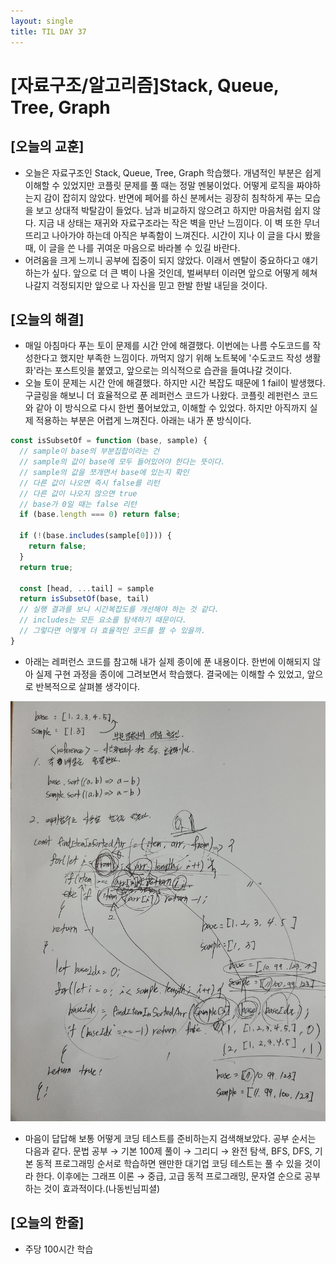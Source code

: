 ```yaml
---
layout: single
title: TIL DAY 37
---
```

# [자료구조/알고리즘]Stack, Queue, Tree, Graph

## [오늘의 교훈]

- 오늘은 자료구조인 Stack, Queue, Tree, Graph 학습했다. 개념적인 부분은 쉽게 이해할 수 있었지만 코플릿 문제를 풀 때는 정말 멘붕이었다. 어떻게 로직을 짜야하는지 감이 잡히지 않았다. 반면에 페어를 하신 분께서는 굉장히 침착하게 푸는 모습을 보고 상대적 박탈감이 들었다. 남과 비교하지 않으려고 하지만 마음처럼 쉽지 않다. 지금 내 상태는 재귀와 자료구조라는 작은 벽을 만난 느낌이다. 이 벽 또한 무너뜨리고 나아가야 하는데 아직은 부족함이 느껴진다. 시간이 지나 이 글을 다시 봤을 때, 이 글을 쓴 나를 귀여운 마음으로 바라볼 수 있길 바란다.
- 어려움을 크게 느끼니 공부에 집중이 되지 않았다. 이래서 멘탈이 중요하다고 얘기하는가 싶다. 앞으로 더 큰 벽이 나올 것인데, 벌써부터 이러면 앞으로 어떻게 헤쳐나갈지 걱정되지만 앞으로 나 자신을 믿고 한발 한발 내딛을 것이다.

## [오늘의 해결]

- 매일 아침마다 푸는 토이 문제를 시간 안에 해결했다. 이번에는 나름 수도코드를 작성한다고 했지만 부족한 느낌이다. 까먹지 않기 위해 노트북에 '수도코드 작성 생활화'라는 포스트잇을 붙였고, 앞으로는 의식적으로 습관을 들여나갈 것이다.
- 오늘 토이 문제는 시간 안에 해결했다. 하지만 시간 복잡도 때문에 1 fail이 발생했다. 구글링을 해보니 더 효율적으로 푼 레퍼런스 코드가 나왔다. 코플릿 레펀런스 코드와 같아 이 방식으로 다시 한번 풀어보았고, 이해할 수 있었다. 하지만 아직까지 실제 적용하는 부분은 어렵게 느껴진다. 아래는 내가 푼 방식이다.

```jsx
const isSubsetOf = function (base, sample) {  
  // sample이 base의 부분집합이라는 건
  // sample의 값이 base에 모두 들어있어야 한다는 뜻이다.
  // sample의 값을 쪼개면서 base에 있는지 확인
  // 다른 값이 나오면 즉시 false를 리턴
  // 다른 값이 나오지 않으면 true
  // base가 0일 때는 false 리턴
  if (base.length === 0) return false;

  if (!(base.includes(sample[0]))) {
    return false;
  }
  return true;
  
  const [head, ...tail] = sample
  return isSubsetOf(base, tail)
  // 실행 결과를 보니 시간복잡도를 개선해야 하는 것 같다.
  // includes는 모든 요소를 탐색하기 때문이다.
  // 그렇다면 어떻게 더 효율적인 코드를 짤 수 있을까.
}
```

- 아래는 레퍼런스 코드를 참고해 내가 실제 종이에 푼 내용이다. 한번에 이해되지 않아 실제 구현 과정을 종이에 그려보면서 학습했다. 결국에는 이해할 수 있었고, 앞으로 반복적으로 살펴볼 생각이다.

![](../assets/images/pratice.jpeg)

- 마음이 답답해 보통 어떻게 코딩 테스트를 준비하는지 검색해보았다. 공부 순서는 다음과 같다. 문법 공부 → 기본 100제 풀이 → 그리디 → 완전 탐색, BFS, DFS, 기본 동적 프로그래밍 순서로 학습하면 왠만한 대기업 코딩 테스트는 풀 수 있을 것이라 한다. 이후에는 그래프 이론 → 중급, 고급 동적 프로그래밍, 문자열 순으로 공부하는 것이 효과적이다.(나동빈님피셜)

## [오늘의 한줄]

- 주당 100시간 학습
